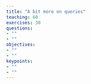 ```yaml
---
title: "A bit more on queries"
teaching: 60
exercises: 30
questions:
- ""
- ""
objectives:
- ""
- ""
keypoints:
- ""
- ""
---
```

